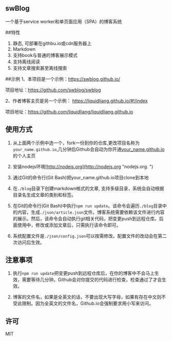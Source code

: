 ## swBlog
一个基于service worker和单页面应用（SPA）的博客系统


##特性
1. 静态, 可部署在githbu.io或cdn服务器上
2. Markdown
3. 支持book与普通的博客展示模式
4. 支持离线阅读
5. 支持文章搜索甚至离线搜索

##示例
1、本项目是一个示例：<a href="https://swblog.github.io/" target="_blank">https://swblog.github.io/</a>

项目地址：<a href="https://github.com/swblog/swblog" target="_blank">https://github.com/swblog/swblog</a>

2、作者博客主页是另一个示例： <a href="https://liquidliang.github.io/#!/index" target="_blank">https://liquidliang.github.io/#!/index</a>

项目地址：<a href="https://github.com/liquidliang/liquidliang.github.io" target="_blank">https://github.com/liquidliang/liquidliang.github.io</a>


## 使用方式

1. 从上面两个示例中选一个，fork一份到你的仓库,更改项目名称为`your_name.github.io`,几分钟后Github会自动为你开通<a href="https://github.com/liquidliang/liquidliang.github.io" target="_blank">your_name.github.io</a>的个人主页

2. 安装nodejs环境[http://nodejs.org](http://nodejs.org "nodejs.org. ")

3. 通过Git的命令行(Git Bash)把your_name.github.io项目clone到本地

4. 在`./blog`目录下创建markdown格式的文章, 支持多级目录，系统会自动根据目录名生成文章的类别和标签。

5. 在Git的命令行(Git Bash)中执行`npm run update`。该命令会遍历`./blog`目录中的内容，生成`./json/article.json`文件。博客系统需要依赖该文件进行内容的展示。然后，该命令会自动执行git相关代码，把变更push到远程仓库。后面使用中，修改或添加文章后，只需执行该命令即可。

6. 系统配置文件是`./json/config.json`可以按需修改。配置文件的改动会在第二次访问后生效。

## 注意事项
1. 执行`npm run update`把变更push到远程仓库后，在你的博客中不会马上生效，需要等待几分钟。Github会对你提交的代码进行检查，检查通过了才会生效。

2. 博客的文件名，如果是全英文的话，不要出现大写字母，如果有存在中文则不受此限制。因为全英文的文件名，Github.io会强制要求用小写来访问。

## 许可
MIT
